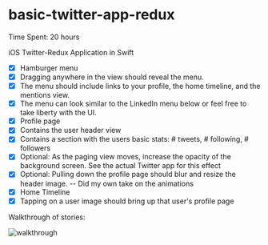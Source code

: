 basic-twitter-app-redux
=================
Time Spent: 20 hours

iOS Twitter-Redux Application in Swift

- [x] Hamburger menu
- [x] Dragging anywhere in the view should reveal the menu.
- [x] The menu should include links to your profile, the home timeline, and the mentions view.
- [x] The menu can look similar to the LinkedIn menu below or feel free to take liberty with the UI.
- [x] Profile page
- [x] Contains the user header view
- [x] Contains a section with the users basic stats: # tweets, # following, # followers
- [x] Optional: As the paging view moves, increase the opacity of the background screen. See the actual Twitter app for this effect
- [x] Optional: Pulling down the profile page should blur and resize the header image. -- Did my own take on the animations
- [x] Home Timeline
- [x] Tapping on a user image should bring up that user's profile page

Walkthrough of stories:

![walkthrough](https://sahil.box.com/shared/static/3y3g89f2v54o480y6hx3.gif)
